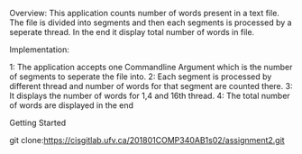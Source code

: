 Overview: This application <Frequency Counter> counts number of words present in a text file. The file is divided into segments and then each 
segments is processed by a seperate thread. In the end it display total number of words in file.

Implementation:

1: The application accepts one Commandline Argument which is the number of segments to seperate the file into.
2: Each segment is processed by different thread and number of words for that segment are counted there.
3: It displays the number of words for 1,4 and 16th thread.
4: The total number of words are displayed in the end


Getting Started

git clone:https://cisgitlab.ufv.ca/201801COMP340AB1s02/assignment2.git  
